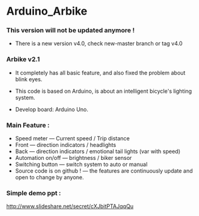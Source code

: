 # Arduino_Arbike
### This version will not be updated anymore !  
* There is a new version v4.0, check new-master branch or tag v4.0  
### Arbike v2.1  
* It completely has all basic feature, and also fixed the problem about blink eyes.  
  
* This code is based on Arduino, is about an intelligent bicycle's lighting system.  
* Develop board: Arduino Uno.  
  
### Main Feature :   
* Speed meter — Current speed / Trip distance  
* Front — direction indicators / headlights  
* Back — direction indicators / emotional tail lights (var with speed)  
* Automation on/off — brightness / biker sensor  
* Switching button — switch system to auto or manual  
* Source code is on github ! — the features are continuously update and open to change by anyone.    

### Simple demo ppt :   
http://www.slideshare.net/secret/cXJbitPTAJqqQu  

